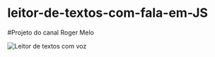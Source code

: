 # leitor-de-textos-com-fala-em-JS
#Projeto do canal Roger Melo

![Leitor de textos com voz](https://i.makeagif.com/media/6-07-2020/dHgB-n.gif)
